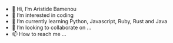 - 👋 Hi, I’m Aristide Bamenou
- 👀 I’m interested in coding
- 🌱 I’m currently learning Python, Javascript, Ruby, Rust and Java
- 💞️ I’m looking to collaborate on ...
- 📫 How to reach me ...

<!---
aristidebamenou/aristidebamenou is a ✨ special ✨ repository because its `README.md` (this file) appears on your GitHub profile.
You can click the Preview link to take a look at your changes.
--->
